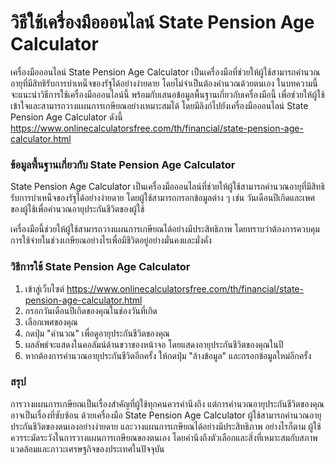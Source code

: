 วิธีใช้เครื่องมือออนไลน์ State Pension Age Calculator
=====================================================

เครื่องมือออนไลน์ State Pension Age Calculator เป็นเครื่องมือที่ช่วยให้ผู้ใช้สามารถคำนวณอายุที่มีสิทธิรับการบำเหน็จของรัฐได้อย่างง่ายดาย โดยไม่จำเป็นต้องคำนวณด้วยตนเอง ในบทความนี้จะแนะนำวิธีการใช้เครื่องมือออนไลน์นี้ พร้อมกับเสนอข้อมูลพื้นฐานเกี่ยวกับเครื่องมือนี้ เพื่อช่วยให้ผู้ใช้เข้าใจและสามารถวางแผนการเกษียณอย่างเหมาะสมได้ โดยมีลิงก์ไปยังเครื่องมือออนไลน์ State Pension Age Calculator ดังนี้ <https://www.onlinecalculatorsfree.com/th/financial/state-pension-age-calculator.html>

### ข้อมูลพื้นฐานเกี่ยวกับ State Pension Age Calculator

State Pension Age Calculator เป็นเครื่องมือออนไลน์ที่ช่วยให้ผู้ใช้สามารถคำนวณอายุที่มีสิทธิรับการบำเหน็จของรัฐได้อย่างง่ายดาย โดยผู้ใช้สามารถกรอกข้อมูลต่าง ๆ เช่น วันเดือนปีเกิดและเพศของผู้ใช้เพื่อคำนวณอายุประกันชีวิตของผู้ใช้

เครื่องมือนี้ช่วยให้ผู้ใช้สามารถวางแผนการเกษียณได้อย่างมีประสิทธิภาพ โดยทราบว่าต้องการควบคุมการใช้จ่ายในช่วงเกษียณอย่างไรเพื่อมีชีวิตอยู่อย่างมั่นคงและมั่งคั่ง

### วิธีการใช้ State Pension Age Calculator

1. เข้าสู่เว็บไซต์ <https://www.onlinecalculatorsfree.com/th/financial/state-pension-age-calculator.html>
2. กรอกวันเดือนปีเกิดของคุณในช่องวันที่เกิด
3. เลือกเพศของคุณ
4. กดปุ่ม "คำนวณ" เพื่อดูอายุประกันชีวิตของคุณ
5. ผลลัพธ์จะแสดงในคอลัมน์ด้านขวาของหน้าจอ โดยแสดงอายุประกันชีวิตของคุณในปี
6. หากต้องการคำนวณอายุประกันชีวิตอีกครั้ง ให้กดปุ่ม "ล้างข้อมูล" และกรอกข้อมูลใหม่อีกครั้ง

### สรุป

การวางแผนการเกษียณเป็นเรื่องสำคัญที่ผู้ใช้ทุกคนควรคำนึงถึง แต่การคำนวณอายุประกันชีวิตของคุณอาจเป็นเรื่องที่ซับซ้อน ด้วยเครื่องมือ State Pension Age Calculator ผู้ใช้สามารถคำนวณอายุประกันชีวิตของตนเองอย่างง่ายดาย และวางแผนการเกษียณได้อย่างมีประสิทธิภาพ อย่างไรก็ตาม ผู้ใช้ควรระมัดระวังในการวางแผนการเกษียณของตนเอง โดยคำนึงถึงตัวเลือกและสิ่งที่เหมาะสมกับสภาพแวดล้อมและภาวะเศรษฐกิจของประเทศในปัจจุบัน